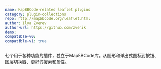 ```yaml
---
name: MapBBCode-related leaflet plugins
category: plugin-collections
repo: http://mapbbcode.org/leaflet.html
author: Ilya Zverev
author-url: https://github.com/zverik
demo: 
compatible-v0:
compatible-v1: true
---
```


七个用于各种功能的插件，独立于MapBBCode库。从圆形和弹出式图标到按钮、图层切换器、更好的搜索和属性。

